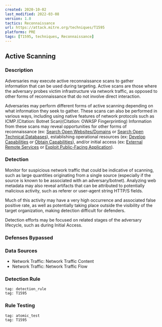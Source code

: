```yaml
---
created: 2020-10-02
last_modified: 2022-03-08
version: 1.0
tactics: Reconnaissance
url: https://attack.mitre.org/techniques/T1595
platforms: PRE
tags: [T1595, techniques, Reconnaissance]
---
```


## Active Scanning

### Description

Adversaries may execute active reconnaissance scans to gather information that can be used during targeting. Active scans are those where the adversary probes victim infrastructure via network traffic, as opposed to other forms of reconnaissance that do not involve direct interaction.

Adversaries may perform different forms of active scanning depending on what information they seek to gather. These scans can also be performed in various ways, including using native features of network protocols such as ICMP.(Citation: Botnet Scan)(Citation: OWASP Fingerprinting) Information from these scans may reveal opportunities for other forms of reconnaissance (ex: [Search Open Websites/Domains](https://attack.mitre.org/techniques/T1593) or [Search Open Technical Databases](https://attack.mitre.org/techniques/T1596)), establishing operational resources (ex: [Develop Capabilities](https://attack.mitre.org/techniques/T1587) or [Obtain Capabilities](https://attack.mitre.org/techniques/T1588)), and/or initial access (ex: [External Remote Services](https://attack.mitre.org/techniques/T1133) or [Exploit Public-Facing Application](https://attack.mitre.org/techniques/T1190)).

### Detection

Monitor for suspicious network traffic that could be indicative of scanning, such as large quantities originating from a single source (especially if the source is known to be associated with an adversary/botnet). Analyzing web metadata may also reveal artifacts that can be attributed to potentially malicious activity, such as referer or user-agent string HTTP/S fields.

Much of this activity may have a very high occurrence and associated false positive rate, as well as potentially taking place outside the visibility of the target organization, making detection difficult for defenders.

Detection efforts may be focused on related stages of the adversary lifecycle, such as during Initial Access.

### Defenses Bypassed



### Data Sources

  - Network Traffic: Network Traffic Content
  -  Network Traffic: Network Traffic Flow
### Detection Rule

```query
tag: detection_rule
tag: T1595
```

### Rule Testing

```query
tag: atomic_test
tag: T1595
```

